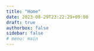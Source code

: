 ```yaml
---
title: "Home"
date: 2023-08-29T23:22:29+09:00
draft: true
authorbox: false
sidebar: false
# menu: main
---
```


